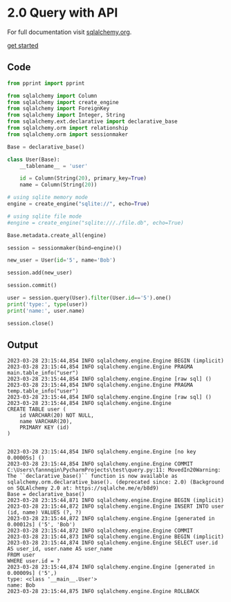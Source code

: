 # 2.0 Query with API

For full documentation visit [sqlalchemy.org](https://www.sqlalchemy.org/).

[get started](https://docs.sqlalchemy.org/en/14/orm/quickstart.html)


## Code

```py
from pprint import pprint

from sqlalchemy import Column
from sqlalchemy import create_engine
from sqlalchemy import ForeignKey
from sqlalchemy import Integer, String
from sqlalchemy.ext.declarative import declarative_base
from sqlalchemy.orm import relationship
from sqlalchemy.orm import sessionmaker

Base = declarative_base()

class User(Base):
    __tablename__ = 'user'

    id = Column(String(20), primary_key=True)
    name = Column(String(20))

# using sqlite memory mode
engine = create_engine("sqlite://", echo=True)

# using sqlite file mode
#engine = create_engine("sqlite:///./file.db", echo=True)

Base.metadata.create_all(engine)

session = sessionmaker(bind=engine)()

new_user = User(id='5', name='Bob')

session.add(new_user)

session.commit()

user = session.query(User).filter(User.id=='5').one()
print('type:', type(user))
print('name:', user.name)

session.close()
```

## Output

    2023-03-28 23:15:44,854 INFO sqlalchemy.engine.Engine BEGIN (implicit)
    2023-03-28 23:15:44,854 INFO sqlalchemy.engine.Engine PRAGMA main.table_info("user")
    2023-03-28 23:15:44,854 INFO sqlalchemy.engine.Engine [raw sql] ()
    2023-03-28 23:15:44,854 INFO sqlalchemy.engine.Engine PRAGMA temp.table_info("user")
    2023-03-28 23:15:44,854 INFO sqlalchemy.engine.Engine [raw sql] ()
    2023-03-28 23:15:44,854 INFO sqlalchemy.engine.Engine 
    CREATE TABLE user (
        id VARCHAR(20) NOT NULL, 
        name VARCHAR(20), 
        PRIMARY KEY (id)
    )


    2023-03-28 23:15:44,854 INFO sqlalchemy.engine.Engine [no key 0.00005s] ()
    2023-03-28 23:15:44,854 INFO sqlalchemy.engine.Engine COMMIT
    C:\Users\fannnqin\PycharmProjects\test\query.py:11: MovedIn20Warning: The ``declarative_base()`` function is now available as sqlalchemy.orm.declarative_base(). (deprecated since: 2.0) (Background on SQLAlchemy 2.0 at: https://sqlalche.me/e/b8d9)
    Base = declarative_base()
    2023-03-28 23:15:44,871 INFO sqlalchemy.engine.Engine BEGIN (implicit)
    2023-03-28 23:15:44,872 INFO sqlalchemy.engine.Engine INSERT INTO user (id, name) VALUES (?, ?)
    2023-03-28 23:15:44,872 INFO sqlalchemy.engine.Engine [generated in 0.00012s] ('5', 'Bob')
    2023-03-28 23:15:44,872 INFO sqlalchemy.engine.Engine COMMIT
    2023-03-28 23:15:44,873 INFO sqlalchemy.engine.Engine BEGIN (implicit)
    2023-03-28 23:15:44,874 INFO sqlalchemy.engine.Engine SELECT user.id AS user_id, user.name AS user_name 
    FROM user 
    WHERE user.id = ?
    2023-03-28 23:15:44,874 INFO sqlalchemy.engine.Engine [generated in 0.00009s] ('5',)
    type: <class '__main__.User'>
    name: Bob
    2023-03-28 23:15:44,875 INFO sqlalchemy.engine.Engine ROLLBACK
